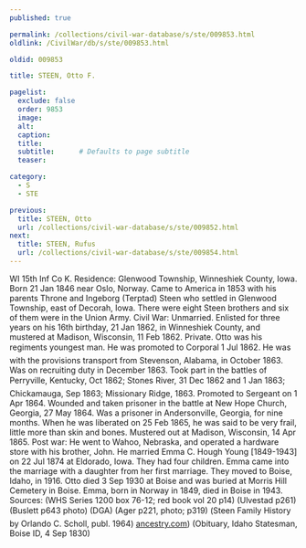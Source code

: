 ```yaml
---
published: true

permalink: /collections/civil-war-database/s/ste/009853.html
oldlink: /CivilWar/db/s/ste/009853.html

oldid: 009853

title: STEEN, Otto F.

pagelist:
  exclude: false
  order: 9853
  image: 
  alt:
  caption:
  title:
  subtitle:      # Defaults to page subtitle
  teaser:

category: 
  - S 
  - STE

previous:
  title: STEEN, Otto
  url: /collections/civil-war-database/s/ste/009852.html  
next:
  title: STEEN, Rufus
  url: /collections/civil-war-database/s/ste/009854.html   
---
```

WI 15th Inf Co K. Residence: Glenwood Township, Winneshiek County, Iowa. Born 21 Jan 1846 near Oslo, Norway. Came to America in 1853 with his parents Throne and Ingeborg (Terptad) Steen who settled in Glenwood Township, east of Decorah, Iowa. There were eight Steen brothers and six of them were in the Union Army. Civil War: Unmarried. Enlisted for three years on his 16th birthday, 21 Jan 1862, in Winneshiek County, and mustered at Madison, Wisconsin, 11 Feb 1862. Private. Otto was his regiment&#146;s youngest man. He was promoted to Corporal 1 Jul 1862. He was with the provisions transport from Stevenson, Alabama, in October 1863. Was on recruiting duty in December 1863. Took part in the battles of Perryville, Kentucky, Oct 1862; Stone&#146;s River, 31 Dec 1862 and 1 Jan 1863; Chickamauga, Sep 1863; Missionary Ridge, 1863. Promoted to Sergeant on 1 Apr 1864. Wounded and taken prisoner in the battle at New Hope Church, Georgia, 27 May 1864. Was a prisoner in Andersonville, Georgia, for nine months. When he was liberated on 25 Feb 1865, he was said to be very frail, little more than skin and bones. Mustered out at Madison, Wisconsin, 14 Apr 1865. Post war: He went to Wahoo, Nebraska, and operated a hardware store with his brother, John. He married Emma C. Hough Young [1849-1943] on 22 Jul 1874 at Eldorado, Iowa. They had four children. Emma came into the marriage with a daughter from her first marriage. They moved to Boise, Idaho, in 1916. Otto died 3 Sep 1930 at Boise and was buried at Morris Hill Cemetery in Boise. Emma, born in Norway in 1849, died in Boise in 1943. Sources: (WHS Series 1200 box 76-12; red book vol 20 p14) (Ulvestad p261) (Buslett p643 photo) (DGA) (Ager p221, photo; p319) (&#147;Steen Family History&#148; by Orlando C. Scholl, publ. 1964) [ancestry.com](http://ancestry.com/)) (Obituary, Idaho Statesman, Boise ID, 4 Sep 1830)